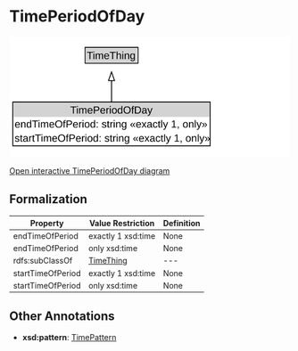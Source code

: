 # TimePeriodOfDay

![TimePeriodOfDay Diagram](../diagrams/TimePeriodOfDay.svg)

<a href="../../diagrams/TimePeriodOfDay.svg">Open interactive TimePeriodOfDay diagram</a>

## Formalization

| Property | Value Restriction | Definition |
|----------|-------------------|------------|
| endTimeOfPeriod | exactly 1 xsd:time | None |
| endTimeOfPeriod | only xsd:time | None |
| rdfs:subClassOf | [TimeThing](TimeThing.md) | --- |
| startTimeOfPeriod | exactly 1 xsd:time | None |
| startTimeOfPeriod | only xsd:time | None |

## Other Annotations

- **xsd:pattern**: [TimePattern](TimePattern.md)

